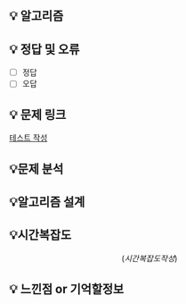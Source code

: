 ## 💡 알고리즘

## 💡 정답 및 오류
- [ ] 정답 
- [ ] 오답
<!-- 풀었을 경우 정답에 x를  못풀 경우 오답에 x를 넣어주시면 됩니다. -->

## 💡 문제 링크
[테스트 작성](https://www.acmicpc.net/problem/(번호))

## 💡문제 분석


## 💡알고리즘 설계



## 💡시간복잡도
$$
(시간복잡도작성)
$$

## 💡 느낀점 or 기억할정보
